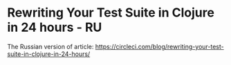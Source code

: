 # Rewriting Your Test Suite in Clojure in 24 hours - RU

The Russian version of article: https://circleci.com/blog/rewriting-your-test-suite-in-clojure-in-24-hours/
